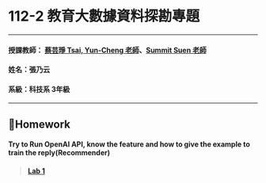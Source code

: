# 112-2 教育大數據資料探勘專題
***
 #### 授課教師： [蔡芸琤 Tsai, Yun-Cheng 老師](https://github.com/pecu?tab=repositories)、[Summit Suen 老師](https://hackmd.io/@suensummit)
 #### 姓名：張乃云
 #### 系級：科技系 3年級
***
## 🙌Homework
#### Try to Run OpenAI API, know the feature and how to give the example to train the reply(Recommender)
> #### [Lab 1](https://github.com/41071119H-Irene/data_mining/blob/main/Lab%201.ipynb)

